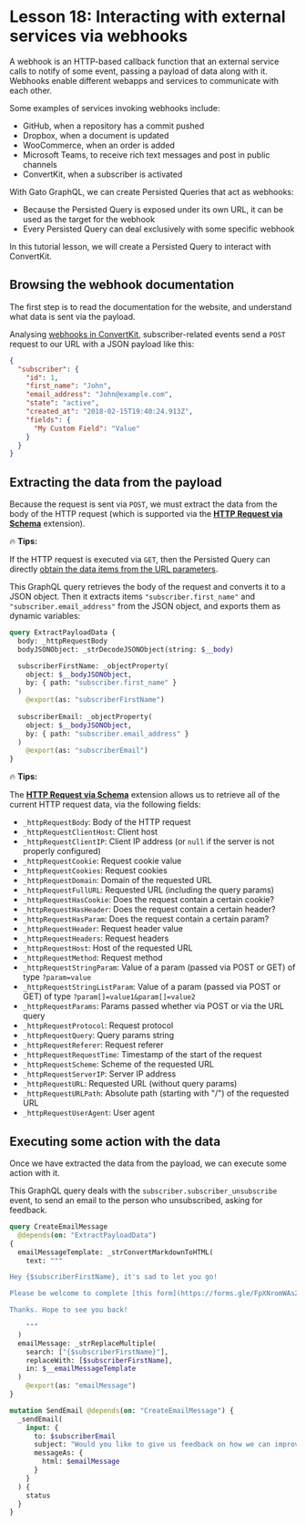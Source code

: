 # Lesson 18: Interacting with external services via webhooks

A webhook is an HTTP-based callback function that an external service calls to notify of some event, passing a payload of data along with it. Webhooks enable different webapps and services to communicate with each other.

Some examples of services invoking webhooks include:

- GitHub, when a repository has a commit pushed
- Dropbox, when a document is updated
- WooCommerce, when an order is added
- Microsoft Teams, to receive rich text messages and post in public channels
- ConvertKit, when a subscriber is activated

With Gato GraphQL, we can create Persisted Queries that act as webhooks:

- Because the Persisted Query is exposed under its own URL, it can be used as the target for the webhook
- Every Persisted Query can deal exclusively with some specific webhook

In this tutorial lesson, we will create a Persisted Query to interact with ConvertKit.

## Browsing the webhook documentation

The first step is to read the documentation for the website, and understand what data is sent via the payload.

Analysing [webhooks in ConvertKit](https://developers.convertkit.com/#webhooks), subscriber-related events send a `POST` request to our URL with a JSON payload like this:

```json
{
  "subscriber": {
    "id": 1,
    "first_name": "John",
    "email_address": "John@example.com",
    "state": "active",
    "created_at": "2018-02-15T19:40:24.913Z",
    "fields": {
      "My Custom Field": "Value"
    }
  }
}
```

## Extracting the data from the payload

Because the request is sent via `POST`, we must extract the data from the body of the HTTP request (which is supported via the [**HTTP Request via Schema**](https://gatographql.com/extensions/http-request-via-schema/) extension).

<div class="doc-highlight" markdown=1>

🔥 **Tips:**

If the HTTP request is executed via `GET`, then the Persisted Query can directly [obtain the data items from the URL parameters](https://gatographql.com/guides/use/creating-a-persisted-query/#heading-making-the-persisted-query-dynamic-via-url-params).

</div>

This GraphQL query retrieves the body of the request and converts it to a JSON object. Then it extracts items `"subscriber.first_name"` and `"subscriber.email_address"` from the JSON object, and exports them as dynamic variables:

```graphql
query ExtractPayloadData {
  body: _httpRequestBody
  bodyJSONObject: _strDecodeJSONObject(string: $__body)

  subscriberFirstName: _objectProperty(
    object: $__bodyJSONObject,
    by: { path: "subscriber.first_name" }
  )
    @export(as: "subscriberFirstName")
  
  subscriberEmail: _objectProperty(
    object: $__bodyJSONObject,
    by: { path: "subscriber.email_address" }
  )
    @export(as: "subscriberEmail")
}
```

<div class="doc-highlight" markdown=1>

🔥 **Tips:**

The [**HTTP Request via Schema**](https://gatographql.com/extensions/http-request-via-schema/) extension allows us to retrieve all of the current HTTP request data, via the following fields:

- `_httpRequestBody`: Body of the HTTP request
- `_httpRequestClientHost`: Client host
- `_httpRequestClientIP`: Client IP address (or `null` if the server is not properly configured)
- `_httpRequestCookie`: Request cookie value
- `_httpRequestCookies`: Request cookies
- `_httpRequestDomain`: Domain of the requested URL
- `_httpRequestFullURL`: Requested URL (including the query params)
- `_httpRequestHasCookie`: Does the request contain a certain cookie?
- `_httpRequestHasHeader`: Does the request contain a certain header?
- `_httpRequestHasParam`: Does the request contain a certain param?
- `_httpRequestHeader`: Request header value
- `_httpRequestHeaders`: Request headers
- `_httpRequestHost`: Host of the requested URL
- `_httpRequestMethod`: Request method
- `_httpRequestStringParam`: Value of a param (passed via POST or GET) of type `?param=value`
- `_httpRequestStringListParam`: Value of a param (passed via POST or GET) of type `?param[]=value1&param[]=value2`
- `_httpRequestParams`: Params passed whether via POST or via the URL query
- `_httpRequestProtocol`: Request protocol
- `_httpRequestQuery`: Query params string
- `_httpRequestReferer`: Request referer
- `_httpRequestRequestTime`: Timestamp of the start of the request
- `_httpRequestScheme`: Scheme of the requested URL
- `_httpRequestServerIP`: Server IP address
- `_httpRequestURL`: Requested URL (without query params)
- `_httpRequestURLPath`: Absolute path (starting with "/") of the requested URL
- `_httpRequestUserAgent`: User agent

</div>

## Executing some action with the data

Once we have extracted the data from the payload, we can execute some action with it.

This GraphQL query deals with the `subscriber.subscriber_unsubscribe` event, to send an email to the person who unsubscribed, asking for feedback.

```graphql
query CreateEmailMessage
  @depends(on: "ExtractPayloadData")
{
  emailMessageTemplate: _strConvertMarkdownToHTML(
    text: """

Hey {$subscriberFirstName}, it's sad to let you go!

Please be welcome to complete [this form](https://forms.gle/FpXNromWAsZYC1zB8) and let us know if there is anything we can do better.

Thanks. Hope to see you back!

    """
  )
  emailMessage: _strReplaceMultiple(
    search: ["{$subscriberFirstName}"],
    replaceWith: [$subscriberFirstName],
    in: $__emailMessageTemplate
  )
    @export(as: "emailMessage")
}

mutation SendEmail @depends(on: "CreateEmailMessage") {
  _sendEmail(
    input: {
      to: $subscriberEmail
      subject: "Would you like to give us feedback on how we can improve?"
      messageAs: {
        html: $emailMessage
      }
    }
  ) {
    status
  }
}
```
